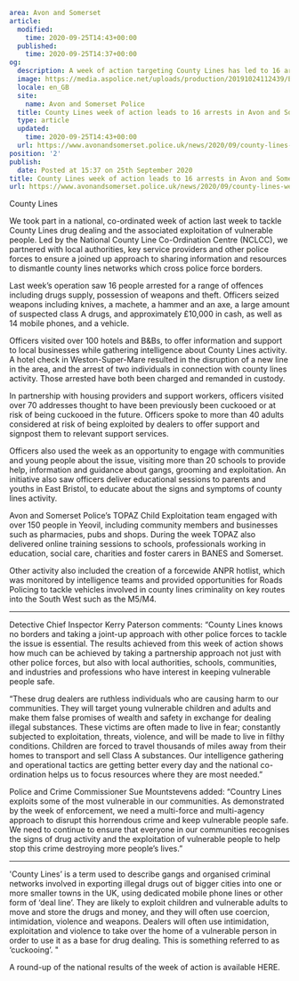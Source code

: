 ```yaml
area: Avon and Somerset
article:
  modified:
    time: 2020-09-25T14:43+00:00
  published:
    time: 2020-09-25T14:37+00:00
og:
  description: A week of action targeting County Lines has led to 16 arrests in Avon and Somerset&#8230;
  image: https://media.aspolice.net/uploads/production/20191024112439/Emily-1_county-lines-image-with-crest.jpg
  locale: en_GB
  site:
    name: Avon and Somerset Police
  title: County Lines week of action leads to 16 arrests in Avon and Somerset | Avon and Somerset Police
  type: article
  updated:
    time: 2020-09-25T14:43+00:00
  url: https://www.avonandsomerset.police.uk/news/2020/09/county-lines-week-of-action-leads-to-16-arrests-in-avon-and-somerset/
position: '2'
publish:
  date: Posted at 15:37 on 25th September 2020
title: County Lines week of action leads to 16 arrests in Avon and Somerset | Avon and Somerset Police
url: https://www.avonandsomerset.police.uk/news/2020/09/county-lines-week-of-action-leads-to-16-arrests-in-avon-and-somerset/
```

County Lines

We took part in a national, co-ordinated week of action last week to tackle County Lines drug dealing and the associated exploitation of vulnerable people. Led by the National County Line Co-Ordination Centre (NCLCC), we partnered with local authorities, key service providers and other police forces to ensure a joined up approach to sharing information and resources to dismantle county lines networks which cross police force borders.

Last week’s operation saw 16 people arrested for a range of offences including drugs supply, possession of weapons and theft. Officers seized weapons including knives, a machete, a hammer and an axe, a large amount of suspected class A drugs, and approximately £10,000 in cash, as well as 14 mobile phones, and a vehicle.

Officers visited over 100 hotels and B&Bs, to offer information and support to local businesses while gathering intelligence about County Lines activity. A hotel check in Weston-Super-Mare resulted in the disruption of a new line in the area, and the arrest of two individuals in connection with county lines activity. Those arrested have both been charged and remanded in custody.

In partnership with housing providers and support workers, officers visited over 70 addresses thought to have been previously been cuckooed or at risk of being cuckooed in the future. Officers spoke to more than 40 adults considered at risk of being exploited by dealers to offer support and signpost them to relevant support services.

Officers also used the week as an opportunity to engage with communities and young people about the issue, visiting more than 20 schools to provide help, information and guidance about gangs, grooming and exploitation. An initiative also saw officers deliver educational sessions to parents and youths in East Bristol, to educate about the signs and symptoms of county lines activity.

Avon and Somerset Police’s TOPAZ Child Exploitation team engaged with over 150 people in Yeovil, including community members and businesses such as pharmacies, pubs and shops. During the week TOPAZ also delivered online training sessions to schools, professionals working in education, social care, charities and foster carers in BANES and Somerset.

Other activity also included the creation of a forcewide ANPR hotlist, which was monitored by intelligence teams and provided opportunities for Roads Policing to tackle vehicles involved in county lines criminality on key routes into the South West such as the M5/M4.

* * *

Detective Chief Inspector Kerry Paterson comments: “County Lines knows no borders and taking a joint-up approach with other police forces to tackle the issue is essential. The results achieved from this week of action shows how much can be achieved by taking a partnership approach not just with other police forces, but also with local authorities, schools, communities, and industries and professions who have interest in keeping vulnerable people safe.

“These drug dealers are ruthless individuals who are causing harm to our communities. They will target young vulnerable children and adults and make them false promises of wealth and safety in exchange for dealing illegal substances. These victims are often made to live in fear; constantly subjected to exploitation, threats, violence, and will be made to live in filthy conditions. Children are forced to travel thousands of miles away from their homes to transport and sell Class A substances. Our intelligence gathering and operational tactics are getting better every day and the national co-ordination helps us to focus resources where they are most needed.”

Police and Crime Commissioner Sue Mountstevens added: “Country Lines exploits some of the most vulnerable in our communities. As demonstrated by the week of enforcement, we need a multi-force and multi-agency approach to disrupt this horrendous crime and keep vulnerable people safe. We need to continue to ensure that everyone in our communities recognises the signs of drug activity and the exploitation of vulnerable people to help stop this crime destroying more people’s lives.”

* * *

'County Lines’ is a term used to describe gangs and organised criminal networks involved in exporting illegal drugs out of bigger cities into one or more smaller towns in the UK, using dedicated mobile phone lines or other form of ‘deal line’. They are likely to exploit children and vulnerable adults to move and store the drugs and money, and they will often use coercion, intimidation, violence and weapons. Dealers will often use intimidation, exploitation and violence to take over the home of a vulnerable person in order to use it as a base for drug dealing. This is something referred to as ‘cuckooing’. "

A round-up of the national results of the week of action is available HERE.
